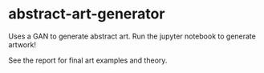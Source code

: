 # abstract-art-generator

Uses a GAN to generate abstract art. Run the jupyter notebook to generate artwork!

See the report for final art examples and theory.
